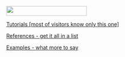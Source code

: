 <a href="http://www.w3schools.com/"><img class="alignnone size-full wp-image-47" title="w3schools" src="https://icompile.eladkarako.com/_uploads/2010-07-27_164447.jpg" alt="" width="214" height="26" /></a>

<a href="http://www.w3schools.com/sitemap/sitemap_tutorials.asp" target="_top">Tutorials [most of visitors know only this one] </a>

<a href="http://www.w3schools.com/sitemap/sitemap_references.asp" target="_top">References - get it all in a list</a>

<a href="http://www.w3schools.com/sitemap/sitemap_examples.asp" target="_top">Examples - what more to say</a>
